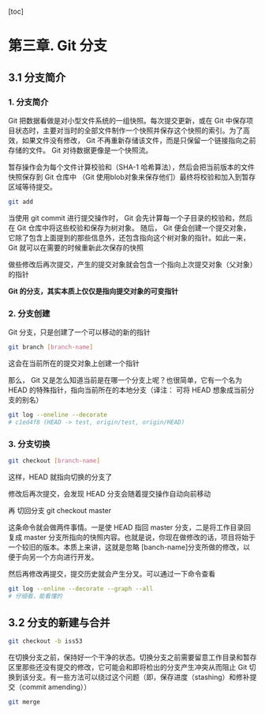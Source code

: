 [toc]

# 第三章. Git 分支

## 3.1 分支简介

### 1. 分支简介

Git 把数据看做是对小型文件系统的一组快照。每次提交更新，或在 Git 中保存项目状态时，主要对当时的全部文件制作一个快照并保存这个快照的索引。为了高效，如果文件没有修改， Git 不再重新存储该文件，而是只保留一个链接指向之前存储的文件。 Git 对待数据更像是一个快照流。

暂存操作会为每个文件计算校验和（SHA-1 哈希算法），然后会把当前版本的文件快照保存到 Git 仓库中 （Git 使用blob对象来保存他们）最终将校验和加入到暂存区域等待提交。

```bash
git add
```

当使用 git commit 进行提交操作时， Git 会先计算每一个子目录的校验和，然后在 Git 仓库中将这些校验和保存为树对象。 随后， Git 便会创建一个提交对象，它除了包含上面提到的那些信息外，还包含指向这个树对象的指针。如此一来， Git 就可以在需要的时候重新此次保存的快照

做些修改后再次提交，产生的提交对象就会包含一个指向上次提交对象（父对象）的指针

**Git 的分支，其实本质上仅仅是指向提交对象的可变指针**

### 2. 分支创建

Git 分支，只是创建了一个可以移动的新的指针

```bash
git branch [branch-name]
```

这会在当前所在的提交对象上创建一个指针

那么， Git 又是怎么知道当前是在哪一个分支上呢？也很简单，它有一个名为 HEAD 的特殊指针，指向当前所在的本地分支（译注： 可将 HEAD 想象成当前分支的别名）

```bash
git log --oneline --decorate
# c1ed4f8 (HEAD -> test, origin/test, origin/HEAD)
```

### 3. 分支切换

```bash
git checkout [branch-name]
```

这样，HEAD 就指向切换的分支了

修改后再次提交，会发现 HEAD 分支会随着提交操作自动向前移动

再 切回分支 git checkout master

这条命令就会做两件事情。一是使 HEAD 指回 master 分支，二是将工作目录回复成 master 分支所指向的快照内容。也就是说，你现在做修改的话，项目将始于一个较旧的版本。本质上来讲，这就是忽略 [banch-name]分支所做的修改，以便于向另一个方向进行开发。

然后再修改再提交，提交历史就会产生分叉。可以通过一下命令查看

```bash
git log --online --decorate --graph --all
# 仔细看，能看懂的
```

## 3.2 分支的新建与合并

```bash
git checkout -b iss53
```

在切换分支之前，保持好一个干净的状态。切换分支之前需要留意工作目录和暂存区里那些还没有提交的修改，它可能会和即将检出的分支产生冲突从而阻止 Git 切换到该分支。有一些方法可以绕过这个问题（即，保存进度（stashing）和修补提交（commit amending））

```bash
git merge
```

